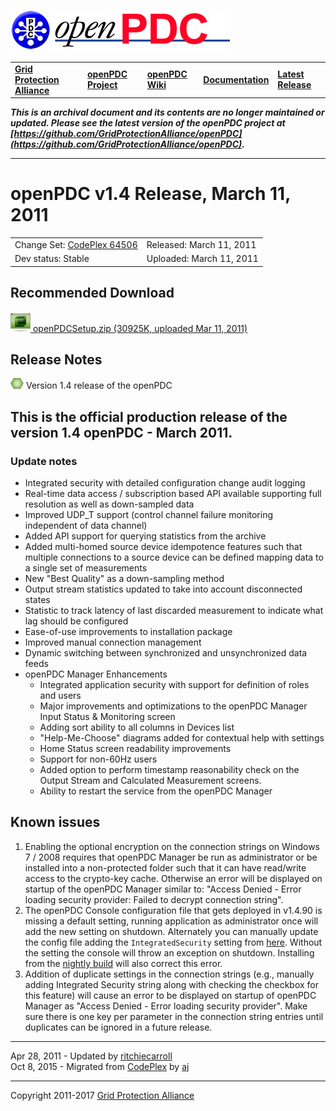 [![The Open Source Phasor Data Concentrator](openPDC_Logo.png)](openPDC_Home.md)

|   |   |   |   |   |
|---|---|---|---|---|
| **[Grid Protection Alliance](http://www.gridprotectionalliance.org)** | **[openPDC Project](https://github.com/GridProtectionAlliance/openPDC)** | **[openPDC Wiki](openPDC_Home.md)** | **[Documentation](openPDC_Documentation_Home.md)** | **[Latest Release](https://github.com/GridProtectionAlliance/openPDC/releases)** |

***This is an archival document and its contents are no longer maintained or updated. Please see the latest version of the openPDC project at [https://github.com/GridProtectionAlliance/openPDC](https://github.com/GridProtectionAlliance/openPDC).***

---

# openPDC v1.4 Release, March 11, 2011

|   |   |
|---|---|
| Change Set: [CodePlex 64506](http://openpdc.codeplex.com/SourceControl/changeset/view/64506) | Released: March 11, 2011 |
| Dev status: Stable | Uploaded: March 11, 2011 |

## Recommended Download

[![](files/RuntimeBinary.gif) openPDCSetup.zip (30925K, uploaded Mar 11, 2011)](http://openpdc.codeplex.com/downloads/get/152722)

## Release Notes

[![](files/project_icon_lrg.gif)]() Version 1.4 release of the openPDC

## This is the official production release of the version 1.4 openPDC - March 2011.

### Update notes

- Integrated security with detailed configuration change audit logging
- Real-time data access / subscription based API available supporting full resolution as well as down-sampled data
- Improved UDP_T support (control channel failure monitoring independent of data channel)
- Added API support for querying statistics from the archive
- Added multi-homed source device idempotence features such that multiple connections to a source device can be defined mapping data to a single set of measurements
- New "Best Quality" as a down-sampling method
- Output stream statistics updated to take into account disconnected states
- Statistic to track latency of last discarded measurement to indicate what lag should be configured
- Ease-of-use improvements to installation package
- Improved manual connection management
- Dynamic switching between synchronized and unsynchronized data feeds
- openPDC Manager Enhancements
    - Integrated application security with support for definition of roles and users
    - Major improvements and optimizations to the openPDC Manager Input Status &amp; Monitoring screen
    - Adding sort ability to all columns in Devices list
    - "Help-Me-Choose" diagrams added for contextual help with settings
    - Home Status screen readability improvements
    - Support for non-60Hz users
    - Added option to perform timestamp reasonability check on the Output Stream and Calculated Measurement screens.
    - Ability to restart the service from the openPDC Manager

## Known issues

1. Enabling the optional encryption on the connection strings on Windows 7 / 2008 requires that openPDC Manager be run as administrator or be installed into a non-protected folder such that it can have read/write access to the crypto-key cache. Otherwise an error will be displayed on startup of the openPDC Manager similar to: "Access Denied - Error loading security provider: Failed to decrypt connection string".
2. The openPDC Console configuration file that gets deployed in v1.4.90 is missing a default setting, running application as administrator once will add the new setting on shutdown. Alternately you can manually update the config file adding the `IntegratedSecurity` setting from [here](http://openpdc.codeplex.com/SourceControl/changeset/view/64534#522160). Without the setting the console will throw an exception on shutdown. Installing from the [nightly build](http://openpdc.codeplex.com/wikipage?title=Nightly%20Builds) will also correct this error.
3. Addition of duplicate settings in the connection strings (e.g., manually adding Integrated Security string along with checking the checkbox for this feature) will cause an error to be displayed on startup of openPDC Manager as "Access Denied - Error loading security provider". Make sure there is one key per parameter in the connection string entries until duplicates can be ignored in a future release.

---

Apr 28, 2011 - Updated by [ritchiecarroll](https://github.com/ritchiecarroll)  
Oct 8, 2015 - Migrated from [CodePlex](http://openpdc.codeplex.com/releases/view/52461) by [aj](https://github.com/ajstadlin)

---

Copyright 2011-2017 [Grid Protection Alliance](http://www.gridprotectionalliance.org)
